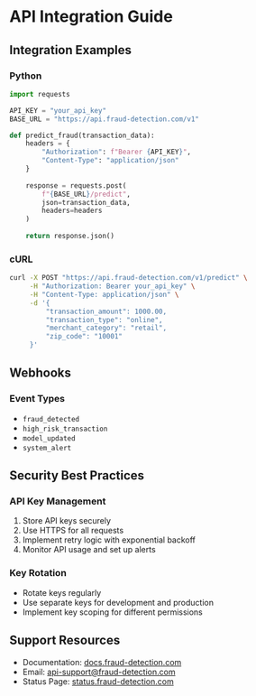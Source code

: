 # API Integration Guide

## Integration Examples

### Python
```python
import requests

API_KEY = "your_api_key"
BASE_URL = "https://api.fraud-detection.com/v1"

def predict_fraud(transaction_data):
    headers = {
        "Authorization": f"Bearer {API_KEY}",
        "Content-Type": "application/json"
    }
    
    response = requests.post(
        f"{BASE_URL}/predict",
        json=transaction_data,
        headers=headers
    )
    
    return response.json()
```

### cURL
```bash
curl -X POST "https://api.fraud-detection.com/v1/predict" \
     -H "Authorization: Bearer your_api_key" \
     -H "Content-Type: application/json" \
     -d '{
         "transaction_amount": 1000.00,
         "transaction_type": "online",
         "merchant_category": "retail",
         "zip_code": "10001"
     }'
```

## Webhooks

### Event Types
- `fraud_detected`
- `high_risk_transaction`
- `model_updated`
- `system_alert`

## Security Best Practices

### API Key Management
1. Store API keys securely
2. Use HTTPS for all requests
3. Implement retry logic with exponential backoff
4. Monitor API usage and set up alerts

### Key Rotation
- Rotate keys regularly
- Use separate keys for development and production
- Implement key scoping for different permissions

## Support Resources

- Documentation: [docs.fraud-detection.com](https://docs.fraud-detection.com)
- Email: api-support@fraud-detection.com
- Status Page: [status.fraud-detection.com](https://status.fraud-detection.com) 